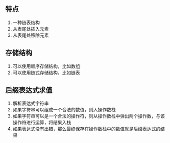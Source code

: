 ## 特点
1. 一种链表结构
2. 从表尾处插入元素
3. 从表尾处移除元素

## 存储结构
1. 可以使用顺序存储结构，比如数组
2. 可以使用链式存储结构，比如链表


## 后缀表达式求值
1. 解析表达式字符串
2. 如果字符串可以组成一个合法的数值，则入操作数栈
3. 如果字符串可以是一个合法的操作符，则从操作数栈中弹出两个操作数，与该操作符进行运算，将结果入栈
4. 如果表达式没有出错，那么最终保存在操作数栈中的数值就是后缀表达式的结果

